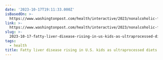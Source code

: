 ```yaml
---
date: '2023-10-17T19:11:33.000Z'
isBasedOn: >-
  https://www.washingtonpost.com/health/interactive/2023/nonalcoholic-fatty-liver-disease-kids/
link: >-
  https://www.washingtonpost.com/health/interactive/2023/nonalcoholic-fatty-liver-disease-kids/
slug: >-
  2023-10-17-fatty-liver-disease-rising-in-us-kids-as-ultraprocessed-diets-surge-was
tags:
  - health
title: Fatty liver disease rising in U.S. kids as ultraprocessed diets surge - Was
---
```


